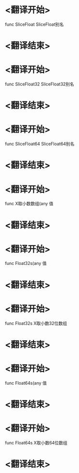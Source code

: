 
# <翻译开始>
func SliceFloat
SliceFloat别名
# <翻译结束>

# <翻译开始>
func SliceFloat32
SliceFloat32别名
# <翻译结束>

# <翻译开始>
func SliceFloat64
SliceFloat64别名
# <翻译结束>

# <翻译开始>
func X取小数数组(any
值
# <翻译结束>

# <翻译开始>
func Float32s(any
值
# <翻译结束>

# <翻译开始>
func Float32s
X取小数32位数组
# <翻译结束>

# <翻译开始>
func Float64s(any
值
# <翻译结束>

# <翻译开始>
func Float64s
X取小数64位数组
# <翻译结束>
